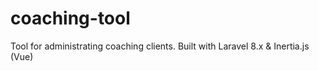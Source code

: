 # coaching-tool
Tool for administrating coaching clients. Built with Laravel 8.x &amp; Inertia.js (Vue)
